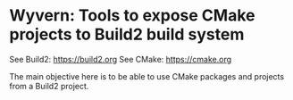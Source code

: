 Wyvern: Tools to expose CMake projects to Build2 build system
=============================================================

See Build2: https://build2.org
See CMake: https://cmake.org

The main objective here is to be able to use CMake packages and projects from a Build2 project.
